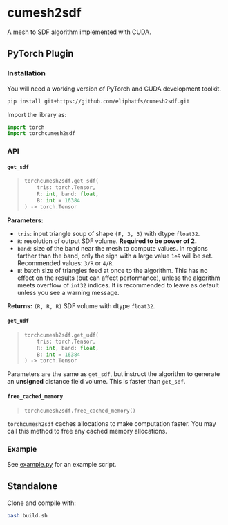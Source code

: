 # cumesh2sdf
A mesh to SDF algorithm implemented with CUDA.

## PyTorch Plugin

### Installation

You will need a working version of PyTorch and CUDA development toolkit.

```bash
pip install git+https://github.com/eliphatfs/cumesh2sdf.git
```

Import the library as:
```python
import torch
import torchcumesh2sdf
```

### API

#### `get_sdf`

> ```python
> torchcumesh2sdf.get_sdf(
>     tris: torch.Tensor,
>     R: int, band: float,
>     B: int = 16384
> ) -> torch.Tensor
> ```

**Parameters:**
+ `tris`: input triangle soup of shape `(F, 3, 3)` with dtype `float32`.
+ `R`: resolution of output SDF volume. **Required to be power of 2.**
+ `band`: size of the band near the mesh to compute values. In regions farther than the band, only the sign with a large value `1e9` will be set. Recommended values: `3/R` or `4/R`.
+ `B`: batch size of triangles feed at once to the algorithm. This has no effect on the results (but can affect performance), unless the algorithm meets overflow of `int32` indices. It is recommended to leave as default unless you see a warning message.

**Returns:**
`(R, R, R)` SDF volume with dtype `float32`.

#### `get_udf`

> ```python
> torchcumesh2sdf.get_udf(
>     tris: torch.Tensor,
>     R: int, band: float,
>     B: int = 16384
> ) -> torch.Tensor
> ```

Parameters are the same as `get_sdf`, but instruct the algorithm to generate an **unsigned** distance field volume. This is faster than `get_sdf`.

#### `free_cached_memory`

> ```python
> torchcumesh2sdf.free_cached_memory()
> ```

`torchcumesh2sdf` caches allocations to make computation faster. You may call this method to free any cached memory allocations.

### Example

See [example.py](example.py) for an example script.

## Standalone

Clone and compile with:

```bash
bash build.sh
```
